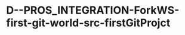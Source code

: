 D--PROS_INTEGRATION-ForkWS-first-git-world-src-firstGitProjct
=============================================================
